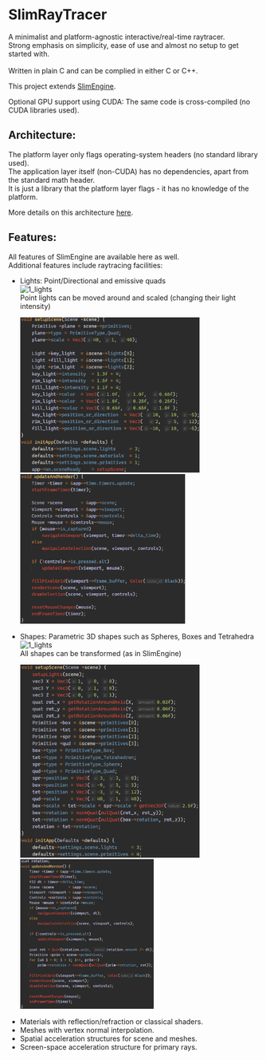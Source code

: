# SlimRayTracer

A minimalist and platform-agnostic interactive/real-time raytracer.<br>
Strong emphasis on simplicity, ease of use and almost no setup to get started with.<br>  
Written in plain C and can be complied in either C or C++.<br>

This project extends [SlimEngine](https://github.com/HardCoreCodin/SlimEngine).

Optional GPU support using CUDA: The same code is cross-compiled (no CUDA libraries used).<br>

Architecture:
-
The platform layer only flags operating-system headers (no standard library used).<br>
The application layer itself (non-CUDA) has no dependencies, apart from the standard math header.<br>
It is just a library that the platform layer flags - it has no knowledge of the platform.<br>

More details on this architecture [here](https://youtu.be/Ev_TeQmus68).

Features:
-
All features of SlimEngine are available here as well.<br>
Additional features include raytracing facilities:<br>

* Lights: Point/Directional and emissive quads<br>
  <img src="src/examples/1_lights.gif" alt="1_lights" height="360"><br>
  Point lights can be moved around and scaled (changing their light intensity)<br>
  <p float="left">
    <img src="src/examples/1_lights_scene_setup_c.png" alt="1_lights_scene_setup_code" width="360">
    <img src="src/examples/1_lights_update_and_render_c.png" alt="1_lights_update_and_render_code" height="300">
  </p>
* Shapes: Parametric 3D shapes such as Spheres, Boxes and Tetrahedra<br>
  <img src="src/examples/2_shapes.gif" alt="1_lights" height="360"><br>
  All shapes can be transformed (as in SlimEngine)<br>
  <p float="left">
    <img src="src/examples/2_shapes_scene_setup_c.png" alt="2_shapes_scene_setup_code" width="360">
    <img src="src/examples/2_shapes_update_and_render_c.png" alt="2_shapes_update_and_render_code" height="300">
  </p>
* Materials with reflection/refraction or classical shaders.<br>
* Meshes with vertex normal interpolation.<br>
* Spatial acceleration structures for scene and meshes.<br>
* Screen-space acceleration structure for primary rays.<br>

